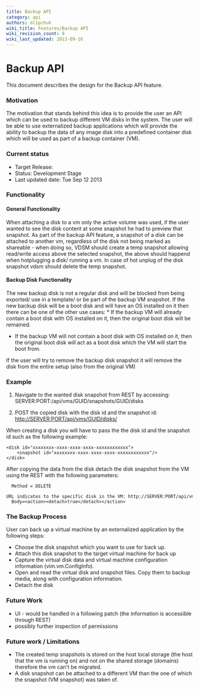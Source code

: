 ```yaml
---
title: Backup API
category: api
authors: mlipchuk
wiki_title: Features/Backup API
wiki_revision_count: 8
wiki_last_updated: 2013-09-16
---
```


<!-- TODO: Content review -->

# Backup API

This document describes the design for the Backup API feature.

### Motivation

The motivation that stands behind this idea is to provide the user an API which can be used to backup different VM disks in the system. The user will be able to use externalized backup applications which will provide the ability to backup the data of any image disk into a predefined container disk which will be used as part of a backup container (VM).

### Current status

*   Target Release:
*   Status: Development Stage
*   Last updated date: Tue Sep 12 2013

### Functionality

#### General Functionality

When attaching a disk to a vm only the active volume was used, if the user wanted to see the disk content at some snapshot he had to preview that snapshot.
As part of the backup API feature, a snapshot of a disk can be attached to another vm, regardless of the disk not being marked as shareable - when doing so, VDSM should create a temp snapshot allowing read/write access above the selected snapshot, the above should happend when hotplugging a disk/ running a vm.
In case of hot unplug of the disk snapshot vdsm should delete the temp snapshot.

#### Backup Disk Functionality

The new backup disk is not a regular disk and will be blocked from being exported/ use in a template/ or be part of the backup VM snapshot.
If the new backup disk will be a boot disk and will have an OS installed on it then there can be one of the other use cases:
\* If the backup VM will already contain a boot disk with OS installed on it, then the original boot disk will be remained.

*   If the backup VM will not contain a boot disk with OS installed on it, then the original boot disk will act as a boot disk which the VM will start the boot from.

If the user will try to remove the backup disk snapshot it will remove the disk from the entire setup (also from the original VM)

### Example

1. Navigate to the wanted disk snapshot from REST by accessing:
SERVER:PORT:/api/vms/GUID/snapshots/GUID/disks

2. POST the copied disk with the disk id and the snapshot id:
 [http://SERVER:PORT/api/vms/GUID/disks/](http://SERVER:PORT/api/vms/GUID/disks/)

When creating a disk you will have to pass the the disk id and the snapshot id such as the following example:

    <disk id="xxxxxxxx-xxxx-xxxx-xxxx-xxxxxxxxxxxx">
        <snapshot id="xxxxxxxx-xxxx-xxxx-xxxx-xxxxxxxxxxxx"/>
    </disk>

After copying the data from the disk detach the disk snapshot from the VM using the REST with the following parameters:

      Method = DELETE
      URL indicates to the specific disk in the VM: http://SERVER:PORT/api/vms/GUID/disks/GUID
      Body=<action><detach>true</detach></action>

### The Backup Process

User can back up a virtual machine by an externalized application by the following steps:

*   Choose the disk snapshot which you want to use for back up.
*   Attach this disk snapshot to the target virtual machine for back up
*   Capture the virtual disk data and virtual machine configuration information (vim.vm.ConfigInfo).
*   Open and read the virtual disk and snapshot files. Copy them to backup media, along with configuration information.
*   Detach the disk

### Future Work

*   UI - would be handled in a following patch (the information is accessible through REST)
*   possibly further inspection of permissions

### Future work / Limitations

*   The created temp snapshots is stored on the host local storage (the host that the vm is running on) and not on the shared storage (domains) therefore the vm can't be migrated.
*   A disk snapshot can be attached to a different VM than the one of which the snapshot (VM snapshot) was taken of.
